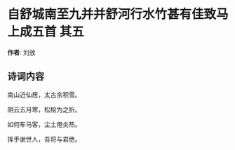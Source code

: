 # 自舒城南至九并并舒河行水竹甚有佳致马上成五首  其五

**作者**: 刘攽

## 诗词内容

南山近仙居，太古余积雪。

阴云五月寒，松桧为之折。

如何车马客，尘土倦炎热。

挥手谢世人，吾将与君绝。

